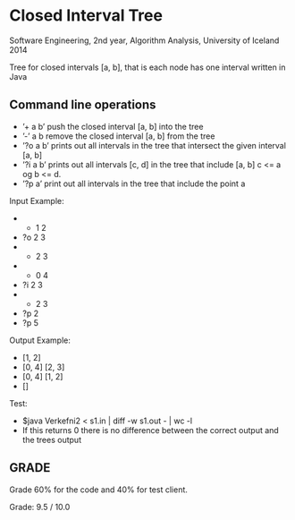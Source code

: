 Closed Interval Tree
===================
Software Engineering, 2nd year, Algorithm Analysis, University of Iceland 2014

Tree for closed intervals [a, b], that is each node has one interval written in Java

Command line operations
------------------------
- ’+ a b’ push the closed interval [a, b] into the tree
- ’-’ a b remove the closed interval [a, b] from the tree
- ’?o a b’ prints out all intervals in the tree that intersect the given interval [a, b]
- ’?i a b’ prints out all intervals [c, d] in the tree that include [a, b] c <= a og b <= d.
- ’?p a’   print out all intervals in the tree that include the point a

Input Example:
- + 1 2
- ?o 2 3
- + 2 3
- + 0 4
- ?i 2 3
- - 2 3
- ?p 2
- ?p 5

Output Example:
- [1, 2]
- [0, 4] [2, 3]
- [0, 4] [1, 2]
- []

Test:
- $java Verkefni2 < s1.in | diff -w s1.out - | wc -l
- If this returns 0 there is no difference between the correct output and the trees output


## GRADE
Grade 60% for the code and 40% for test client. 

Grade: 9.5 / 10.0
